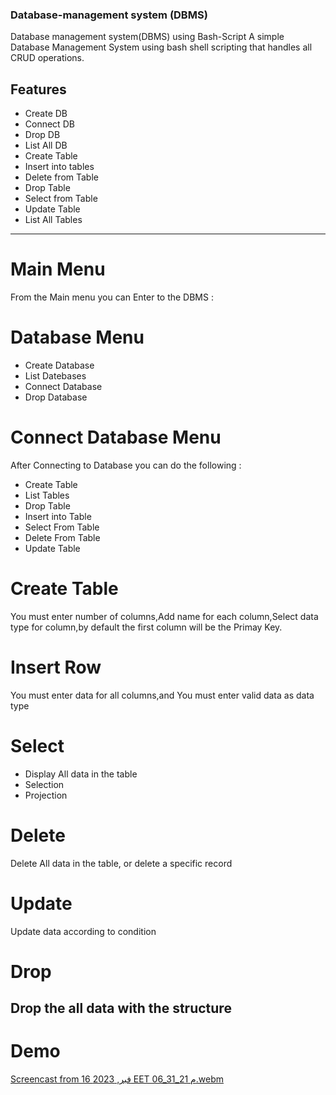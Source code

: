 ### Database-management system (DBMS)
Database management system(DBMS) using Bash-Script
A simple Database Management System using bash shell scripting that handles all CRUD operations.
## Features
- Create DB
- Connect DB
- Drop DB
- List All DB 
- Create Table
- Insert into tables
- Delete from Table
- Drop Table
- Select from Table
- Update Table
- List All Tables
--------------------------------------------------------------------------------------------------------------------------------------
# Main Menu
From the Main menu you can Enter to the DBMS :
# Database Menu
- Create Database
- List Datebases
- Connect Database
- Drop Database

# Connect Database Menu
After Connecting to Database you can do the following :
- Create Table
- List Tables
- Drop Table
- Insert into Table
- Select From Table
- Delete From Table
- Update Table

# Create Table
You must enter number of columns,Add name for each column,Select data type for column,by default the first column will be the Primay Key.
# Insert Row
You must enter data for all columns,and You must enter valid data as data type
# Select
- Display All data in the table
- Selection
- Projection
# Delete
Delete All data in the table, or delete a specific record
# Update
Update data according to condition
# Drop
Drop the all data with the structure
-----------------------------------------------------------------------------------------------------------------------------------------------------------------
# Demo
[Screencast from 16 فبر, 2023 EET 06_31_21 م.webm](https://user-images.githubusercontent.com/47718954/219783963-8ea5fb59-8dbf-4acb-9312-4c8c27d66279.webm)

